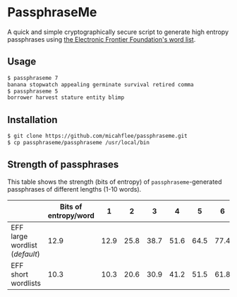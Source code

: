 # PassphraseMe

A quick and simple cryptographically secure script to generate high entropy passphrases using [the Electronic Frontier Foundation's word list](https://www.eff.org/deeplinks/2016/07/new-wordlists-random-passphrases).

## Usage

```sh
$ passphraseme 7
banana stopwatch appealing germinate survival retired comma
$ passphraseme 5
borrower harvest stature entity blimp
```

## Installation

```sh
$ git clone https://github.com/micahflee/passphraseme.git
$ cp passphraseme/passphraseme /usr/local/bin
```

## Strength of passphrases

This table shows the strength (bits of entropy) of `passphraseme`-generated passphrases of different lengths (1-10 words).

|                                | Bits of entropy/word | 1    | 2    | 3    | 4    | 5    | 6    | 7    | 8     | 9     | 10  |
|--------------------------------|----------------------|------|------|------|------|------|------|------|-------|-------|-----|
| EFF large wordlist (*default*) | 12.9                 | 12.9 | 25.8 | 38.7 | 51.6 | 64.5 | 77.4 | 90.3 | 103.2 | 116.1 | 129 |
| EFF short wordlists            | 10.3                 | 10.3 | 20.6 | 30.9 | 41.2 | 51.5 | 61.8 | 72.1 | 82.4  | 92.7  | 103 |
